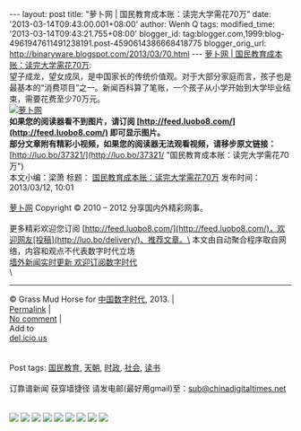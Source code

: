 --- layout: post title: "萝卜网 | 国民教育成本账：读完大学需花70万"
date: '2013-03-14T09:43:00.001+08:00' author: Wenh Q tags:
modified\_time: '2013-03-14T09:43:21.755+08:00' blogger\_id:
tag:blogger.com,1999:blog-4961947611491238191.post-4590614386668418775
blogger\_orig\_url: http://binaryware.blogspot.com/2013/03/70.html ---
[萝卜网 |
国民教育成本账：读完大学需花70万](http://feedproxy.google.com/~r/chinagfwblog/~3/QDv_ObR_5kQ/):
\
望子成龙，望女成凤，是中国家长的传统价值观。对于大部分家庭而言，孩子也是最基本的“消费项目”之一。新闻百科算了笔账，一个孩子从小学开始到大学毕业结束，需要花费至少70万元。\
[![萝卜网](http://hu.luo.bo/files/2013/03/12/9b021a910cda55e50229dc2b55777091.jpg "萝卜网")](http://hu.luo.bo/files/2013/03/12/9b021a910cda55e50229dc2b55777091.jpg "萝卜网")\
**如果您的阅读器看不到图片，请订阅
[http://feed.luobo8.com/](http://feed.luobo8.com/) 即可显示图片。**\
**部分文章附有精彩小视频，如果您的阅读器无法观看视频，请移步原文链接：**
[http://luo.bo/37321/](http://luo.bo/37321/ "国民教育成本账：读完大学需花70万")\
本文小编：梁萧 标题：
[国民教育成本账：读完大学需花70万](http://luo.bo/37321/ "国民教育成本账：读完大学需花70万")
发布时间：2013/03/12, 10:01\
\
[萝卜网](http://luo.bo/ "萝卜网 - 人人都是艺术家") Copyright © 2010 –
2012 分享国内外精彩网事。\
\
更多精彩欢迎您订阅
[http://feed.luobo8.com/](http://feed.luobo8.com/)，欢迎网友[投稿](http://luo.bo/delivery/)、推荐文章。\
本文由自动聚合程序取自网络，内容和观点不代表数字时代立场\
[墙外新闻实时更新 欢迎订阅数字时代](http://eepurl.com/msuvD)\
\

* * * * *

© Grass Mud Horse for
[中国数字时代](https://kexueshangwang.info/chinese), 2013. |\
[Permalink](https://kexueshangwang.info/chinese/2013/03/%e5%9b%bd%e6%b0%91%e6%95%99%e8%82%b2%e6%88%90%e6%9c%ac%e8%b4%a6%ef%bc%9a%e8%af%bb%e5%ae%8c%e5%a4%a7%e5%ad%a6%e9%9c%80%e8%8a%b170%e4%b8%87/)
|\
[No
comment](https://kexueshangwang.info/chinese/2013/03/%e5%9b%bd%e6%b0%91%e6%95%99%e8%82%b2%e6%88%90%e6%9c%ac%e8%b4%a6%ef%bc%9a%e8%af%bb%e5%ae%8c%e5%a4%a7%e5%ad%a6%e9%9c%80%e8%8a%b170%e4%b8%87/#comments)
|\
Add to\
[del.icio.us](http://del.icio.us/post?url=https://kexueshangwang.info/chinese/2013/03/%e5%9b%bd%e6%b0%91%e6%95%99%e8%82%b2%e6%88%90%e6%9c%ac%e8%b4%a6%ef%bc%9a%e8%af%bb%e5%ae%8c%e5%a4%a7%e5%ad%a6%e9%9c%80%e8%8a%b170%e4%b8%87/&title=%E8%90%9D%E5%8D%9C%E7%BD%91%20%7C%20%E5%9B%BD%E6%B0%91%E6%95%99%E8%82%B2%E6%88%90%E6%9C%AC%E8%B4%A6%EF%BC%9A%E8%AF%BB%E5%AE%8C%E5%A4%A7%E5%AD%A6%E9%9C%80%E8%8A%B170%E4%B8%87)\
\
\
Post tags:
[国民教育](https://kexueshangwang.info/chinese/tag/%e5%9b%bd%e6%b0%91%e6%95%99%e8%82%b2/?category=10466),
[天朝](https://kexueshangwang.info/chinese/tag/%e5%a4%a9%e6%9c%9d/?category=10466),
[时政](https://kexueshangwang.info/chinese/tag/%e6%97%b6%e6%94%bf/?category=10466),
[社会](https://kexueshangwang.info/chinese/tag/%e7%a4%be%e4%bc%9a/?category=10466),
[读书](https://kexueshangwang.info/chinese/tag/%e8%af%bb%e4%b9%a6/?category=10466)\
\
订靠谱新闻 获穿墙捷径
请发电邮(最好用gmail)至：sub@chinadigitaltimes.net\
\
\
[![](http://feeds.feedburner.com/~ff/chinagfwblog?d=yIl2AUoC8zA)](http://feeds.feedburner.com/~ff/chinagfwblog?a=QDv_ObR_5kQ:M0lfO6PT-Kk:yIl2AUoC8zA)
[![](http://feeds.feedburner.com/~ff/chinagfwblog?i=QDv_ObR_5kQ:M0lfO6PT-Kk:-BTjWOF_DHI)](http://feeds.feedburner.com/~ff/chinagfwblog?a=QDv_ObR_5kQ:M0lfO6PT-Kk:-BTjWOF_DHI)
[![](http://feeds.feedburner.com/~ff/chinagfwblog?i=QDv_ObR_5kQ:M0lfO6PT-Kk:F7zBnMyn0Lo)](http://feeds.feedburner.com/~ff/chinagfwblog?a=QDv_ObR_5kQ:M0lfO6PT-Kk:F7zBnMyn0Lo)
[![](http://feeds.feedburner.com/~ff/chinagfwblog?i=QDv_ObR_5kQ:M0lfO6PT-Kk:V_sGLiPBpWU)](http://feeds.feedburner.com/~ff/chinagfwblog?a=QDv_ObR_5kQ:M0lfO6PT-Kk:V_sGLiPBpWU)
[![](http://feeds.feedburner.com/~ff/chinagfwblog?d=qj6IDK7rITs)](http://feeds.feedburner.com/~ff/chinagfwblog?a=QDv_ObR_5kQ:M0lfO6PT-Kk:qj6IDK7rITs)
[![](http://feeds.feedburner.com/~ff/chinagfwblog?d=l6gmwiTKsz0)](http://feeds.feedburner.com/~ff/chinagfwblog?a=QDv_ObR_5kQ:M0lfO6PT-Kk:l6gmwiTKsz0)
[![](http://feeds.feedburner.com/~ff/chinagfwblog?i=QDv_ObR_5kQ:M0lfO6PT-Kk:gIN9vFwOqvQ)](http://feeds.feedburner.com/~ff/chinagfwblog?a=QDv_ObR_5kQ:M0lfO6PT-Kk:gIN9vFwOqvQ)
[![](http://feeds.feedburner.com/~ff/chinagfwblog?d=TzevzKxY174)](http://feeds.feedburner.com/~ff/chinagfwblog?a=QDv_ObR_5kQ:M0lfO6PT-Kk:TzevzKxY174)
![](http://feeds.feedburner.com/~r/chinagfwblog/~4/QDv_ObR_5kQ)
